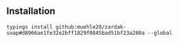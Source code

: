 ## Installation

`typings install github:muehle28/zardak-soap#d8966ae1fe32e2bff1829f0845bad51bf23a280a --global`

